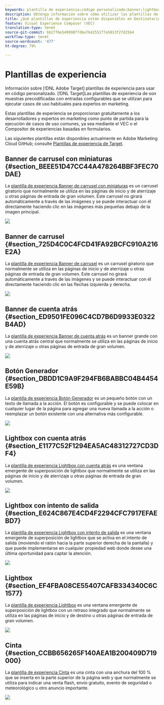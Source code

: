 ```yaml
---
keywords: plantilla de experiencia;código personalizado;banner;lightbox;carrusel;cuenta atrás;cinta;botones
description: Obtenga información sobre cómo utilizar las plantillas de experiencia, que son muestras precodificadas con entradas configurables que se utilizan para ejecutar casos de uso comunes de especialistas en marketing en Adobe Target.
title: ¿Qué plantillas de experiencia están disponibles en Destinatario?
feature: Visual Experience Composer (VEC)
translation-type: tm+mt
source-git-commit: bb27f6e540998f7dbe7642551f7a5013f2fd25b4
workflow-type: tm+mt
source-wordcount: '477'
ht-degree: 79%

---
```



# Plantillas de experiencia

Información sobre [!DNL Adobe Target] plantillas de experiencia para usar en código personalizado. [!DNL Target]Las plantillas de experiencia de son muestras precodificadas con entradas configurables que se utilizan para ejecutar casos de uso habituales para expertos en marketing.

Estas plantillas de experiencia se proporcionan gratuitamente a los desarrolladores y expertos en marketing como punto de partida para la ejecución de casos de uso comunes, ya sea mediante el VEC o el Compositor de experiencias basadas en formularios.

Las siguientes plantillas están disponibles actualmente en Adobe Marketing Cloud GitHub; consulte [Plantillas de experiencia de Target](https://github.com/Adobe-Marketing-Cloud/target-experience-templates).

## Banner de carrusel con miniaturas {#section_BEEE51D47CC44A478264BBF3FEC70DAE}

La [plantilla de experiencia Banner de carrusel con miniaturas](https://github.com/Adobe-Marketing-Cloud/target-experience-templates/tree/master/banner-carousel-thumbnails) es un carrusel giratorio que normalmente se utiliza en las páginas de inicio y de aterrizaje u otras páginas de entrada de gran volumen. Este carrusel no girará automáticamente a través de las imágenes y se puede interactuar con él directamente haciendo clic en las imágenes más pequeñas debajo de la imagen principal.

![](assets/exp-template-banner-carousel-thumbnails.png)

## Banner de carrusel    {#section_725D4C0C4FCD41FA92BCFC910A216E2A}

La [plantilla de experiencia Banner de carrusel](https://github.com/Adobe-Marketing-Cloud/target-experience-templates/tree/master/banner-carousel) es un carrusel giratorio que normalmente se utiliza en las páginas de inicio y de aterrizaje u otras páginas de entrada de gran volumen. Este carrusel no girará automáticamente a través de las imágenes y se puede interactuar con él directamente haciendo clic en las flechas izquierda y derecha.

![](assets/exp-template-banner-carousel.png)

## Banner de cuenta atrás    {#section_ED9501FE096C4CD7B6D9933E0322B4AD}

La [plantilla de experiencia Banner de cuenta atrás](https://github.com/Adobe-Marketing-Cloud/target-experience-templates/tree/master/banner-countdown) es un banner grande con una cuenta atrás central que normalmente se utiliza en las páginas de inicio y de aterrizaje u otras páginas de entrada de gran volumen.

![](assets/exp-template-banner-countdown.png)

## Botón Generador {#section_DBDD1C9A9F294FB6BABBC04B4454E59B}

La [plantilla de experiencia Botón Generador](https://github.com/Adobe-Marketing-Cloud/target-experience-templates/tree/master/button) es un pequeño botón con un texto de llamada a la acción. El botón es configurable y se puede colocar en cualquier lugar de la página para agregar una nueva llamada a la acción o reemplazar un botón existente con una alternativa más configurable.

![](assets/exp-template-button-builder.png)

## Lightbox con cuenta atrás    {#section_E1177C52F1294EA5AC48312727CD3DF4}

La [plantilla de experiencia Lightbox con cuenta atrás](https://github.com/Adobe-Marketing-Cloud/target-experience-templates/tree/master/lightbox-countdown) es una ventana emergente de superposición de lightbox que normalmente se utiliza en las páginas de inicio y de aterrizaje u otras páginas de entrada de gran volumen.

![](assets/exp-template-lightbox-countdown.png)

## Lightbox con intento de salida {#section_E624C867E4CD4F2294CFC7917EFAEBD7}

La [plantilla de experiencia Lightbox con intento de salida](https://github.com/Adobe-Marketing-Cloud/target-experience-templates/tree/master/lightbox-exit-intent) es una ventana emergente de superposición de lightbox que se activa en el intento de salida (moviendo el ratón hacia la parte superior derecha de la pantalla) y que puede implementarse en cualquier propiedad web donde desee una última oportunidad para captar la atención.

![](assets/exp-template-lightbox-exit.png)

## Lightbox {#section_EF4FBA08CE55407CAFB334340C6C1577}

La [plantilla de experiencia Lightbox](https://github.com/Adobe-Marketing-Cloud/target-experience-templates) es una ventana emergente de superposición de lightbox con un retraso integrado que normalmente se utiliza en las páginas de inicio y de destino u otras páginas de entrada de gran volumen.

![](assets/exp-template-lightbox.png)

## Cinta {#section_CCBB656265F140AEA1B200409D719000}

La [plantilla de experiencia Cinta](https://github.com/Adobe-Marketing-Cloud/target-experience-templates/tree/master/ribbon) es una cinta con una anchura del 100 % que se inserta en la parte superior de la página web y que normalmente se utiliza para indicar una venta flash, envío gratuito, evento de seguridad o meteorológico u otro anuncio importante.

![](assets/exp-template-ribbon.png)

